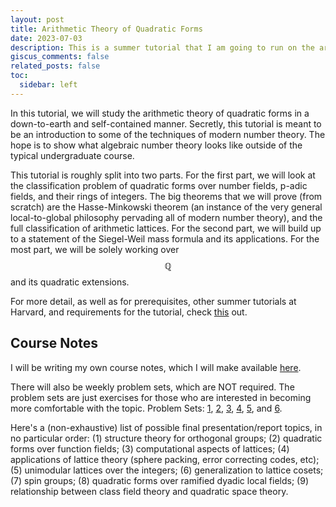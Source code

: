 ```yaml
---
layout: post
title: Arithmetic Theory of Quadratic Forms
date: 2023-07-03
description: This is a summer tutorial that I am going to run on the arithmetic theory of quadratic forms.
giscus_comments: false
related_posts: false
toc:
  sidebar: left
---
```

In this tutorial, we will study the arithmetic theory of quadratic forms in a down-to-earth and self-contained manner. Secretly, this tutorial is meant to be an introduction to some of the techniques of modern number theory. The hope is to show what algebraic number theory looks like outside of the typical undergraduate course.

This tutorial is roughly split into two parts. For the first part, we will look at the classification problem of quadratic forms over number fields, p-adic fields, and their rings of integers. The big theorems that we will prove (from scratch) are the Hasse-Minkowski theorem (an instance of the very general local-to-global philosophy pervading all of modern number theory), and the full classification of arithmetic lattices. For the second part, we will build up to a statement of the Siegel-Weil mass formula and its applications. For the most part, we will be solely working over $$\mathbb{Q}$$ and its quadratic extensions.

For more detail, as well as for prerequisites, other summer tutorials at Harvard, and requirements for the tutorial, check [this](https://www.math.harvard.edu/undergraduate/the-2023-summer-tutorial-program/) out.

## Course Notes

I will be writing my own course notes, which I will make available [here](https://kush1729.github.io/assets/pdf/Quadratic_Forms_Lecture_Notes.pdf).

There will also be weekly problem sets, which are NOT required. The problem sets are just exercises for those who are interested in becoming more comfortable with the topic. Problem Sets: [1](https://kush1729.github.io/assets/pdf/PSet1-Sum23QF.pdf), [2](https://kush1729.github.io/assets/pdf/PSet2-Sum23QF.pdf), [3](https://kush1729.github.io/assets/pdf/PSet3-Sum23QF.pdf), [4](https://kush1729.github.io/assets/pdf/PSet4-Sum23QF.pdf), [5](https://kush1729.github.io/assets/pdf/PSet5-Sum23QF.pdf), and [6](https://kush1729.github.io/assets/pdf/PSet6-Sum23QF.pdf).

Here's a (non-exhaustive) list of possible final presentation/report topics, in no particular order: (1) structure theory for orthogonal groups; (2) quadratic forms over function fields; (3) computational aspects of lattices; (4) applications of lattice theory (sphere packing, error correcting codes, etc); (5) unimodular lattices over the integers; (6) generalization to lattice cosets; (7) spin groups; (8) quadratic forms over ramified dyadic local fields; (9) relationship between class field theory and quadratic space theory.
